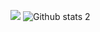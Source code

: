 ![](https://komarev.com/ghpvc/?username=cumacelal)
![Github stats 2](https://github-readme-stats.vercel.app/api?username=cumacelal&show_icons=true&theme=radical)

 
